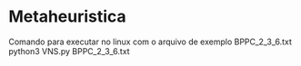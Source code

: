 # Metaheuristica

Comando para executar no linux com o arquivo de exemplo BPPC_2_3_6.txt
python3 VNS.py BPPC_2_3_6.txt
